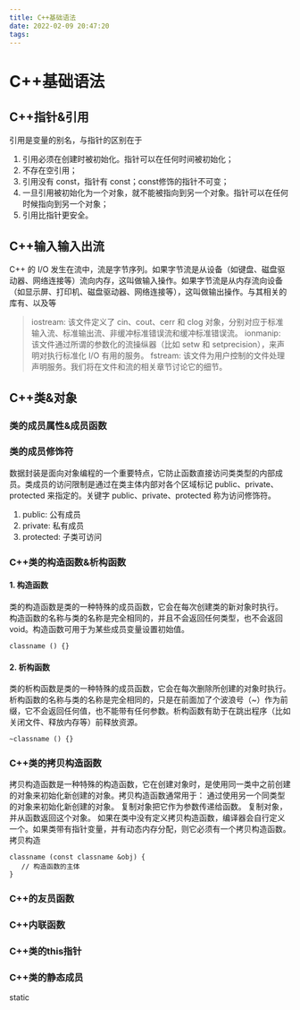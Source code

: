 ```yaml
---
title: C++基础语法
date: 2022-02-09 20:47:20
tags:
---
```

# C++基础语法
## C++指针&引用

引用是变量的别名，与指针的区别在于
1. 引用必须在创建时被初始化。指针可以在任何时间被初始化；
2. 不存在空引用；
3. 引用没有 const，指针有 const；const修饰的指针不可变；
4. 一旦引用被初始化为一个对象，就不能被指向到另一个对象。指针可以在任何时候指向到另一个对象；
5. 引用比指针更安全。

## C++输入输入出流

C++ 的 I/O 发生在流中，流是字节序列。如果字节流是从设备（如键盘、磁盘驱动器、网络连接等）流向内存，这叫做输入操作。如果字节流是从内存流向设备（如显示屏、打印机、磁盘驱动器、网络连接等），这叫做输出操作。与其相关的库有<iostream>、<iomanip>以及<fstream>等
> iostream: 该文件定义了 cin、cout、cerr 和 clog 对象，分别对应于标准输入流、标准输出流、非缓冲标准错误流和缓冲标准错误流。
> ionmanip: 该文件通过所谓的参数化的流操纵器（比如 setw 和 setprecision），来声明对执行标准化 I/O 有用的服务。
> fstream: 该文件为用户控制的文件处理声明服务。我们将在文件和流的相关章节讨论它的细节。

## C++类&对象

### 类的成员属性&成员函数

### 类的成员修饰符

数据封装是面向对象编程的一个重要特点，它防止函数直接访问类类型的内部成员。类成员的访问限制是通过在类主体内部对各个区域标记 public、private、protected 来指定的。关键字 public、private、protected 称为访问修饰符。
1. public: 公有成员
2. private: 私有成员
3. protected: 子类可访问

### C++类的构造函数&析构函数

#### 1. 构造函数

类的构造函数是类的一种特殊的成员函数，它会在每次创建类的新对象时执行。
构造函数的名称与类的名称是完全相同的，并且不会返回任何类型，也不会返回 void。构造函数可用于为某些成员变量设置初始值。
```
classname () {}
```

#### 2. 析构函数

类的析构函数是类的一种特殊的成员函数，它会在每次删除所创建的对象时执行。
析构函数的名称与类的名称是完全相同的，只是在前面加了个波浪号（~）作为前缀，它不会返回任何值，也不能带有任何参数。析构函数有助于在跳出程序（比如关闭文件、释放内存等）前释放资源。
```
~classname () {}
```

### C++类的拷贝构造函数

拷贝构造函数是一种特殊的构造函数，它在创建对象时，是使用同一类中之前创建的对象来初始化新创建的对象。拷贝构造函数通常用于：
通过使用另一个同类型的对象来初始化新创建的对象。
复制对象把它作为参数传递给函数。
复制对象，并从函数返回这个对象。
如果在类中没有定义拷贝构造函数，编译器会自行定义一个。如果类带有指针变量，并有动态内存分配，则它必须有一个拷贝构造函数。拷贝构造

```
classname (const classname &obj) {
   // 构造函数的主体
}
```

### C++的友员函数

### C++内联函数

### C++类的this指针

### C++类的静态成员
static 


